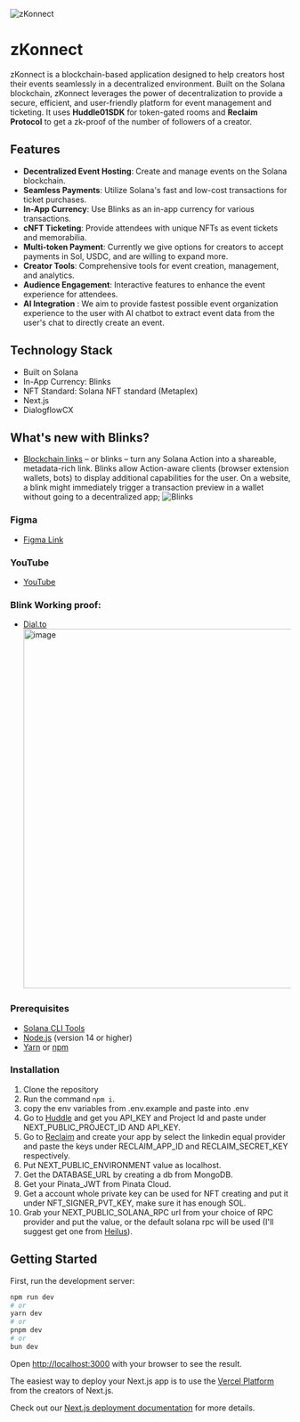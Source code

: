 ![zKonnect](https://github.com/Manice18/zkonnect/assets/94488557/6981b424-41d8-4a82-859c-c3889490ae1e)

# zKonnect

zKonnect is a blockchain-based application designed to help creators host their events seamlessly in a decentralized environment. Built on the Solana blockchain, zKonnect leverages the power of decentralization to provide a secure, efficient, and user-friendly platform for event management and ticketing.
It uses **Huddle01SDK** for token-gated rooms and **Reclaim Protocol** to get a zk-proof of the number of followers of a creator.

## Features

- **Decentralized Event Hosting**: Create and manage events on the Solana blockchain.
- **Seamless Payments**: Utilize Solana's fast and low-cost transactions for ticket purchases.
- **In-App Currency**: Use Blinks as an in-app currency for various transactions.
- **cNFT Ticketing**: Provide attendees with unique NFTs as event tickets and memorabilia.
- **Multi-token Payment**: Currently we give options for creators to accept payments in Sol, USDC, and are willing to expand more.
- **Creator Tools**: Comprehensive tools for event creation, management, and analytics.
- **Audience Engagement**: Interactive features to enhance the event experience for attendees.
- **AI Integration** : We aim to provide fastest possible event organization experience to the user with AI chatbot to extract event data from the user's chat to directly create an event.

## Technology Stack

- Built on Solana
- In-App Currency: Blinks
- NFT Standard: Solana NFT standard (Metaplex)
- Next.js
- DialogflowCX

## What's new with Blinks?

- [Blockchain links](https://solana.com/docs/advanced/actions#blinks) – or blinks – turn any Solana Action into a shareable, metadata-rich link. Blinks allow Action-aware clients (browser extension wallets, bots) to display additional capabilities for the user. On a website, a blink might immediately trigger a transaction preview in a wallet without going to a decentralized app;
  ![Blinks](https://github.com/Manice18/zkonnect/assets/94488557/51382f68-0ec8-47f9-adb3-2c12a2be688a)

### Figma

- [Figma Link](https://www.figma.com/proto/pPGLD4TiGBRdhMnILmF93e/zKonnect?node-id=1-629&t=Nbt3tm2QqEiG1WmA-0&scaling=min-zoom&content-scaling=fixed&page-id=0%3A1)

### YouTube

- [YouTube](https://youtu.be/qprTSTpP9zQ)

### Blink Working proof:

- [Dial.to](https://dial.to/?action=solana-action%3Ahttps%3A%2F%2Fzkonnect.vercel.app%2Fapi%2Factions%2Fsupport%3FeventName%3DAn%20online%20event%26address%3D8SxxZLiRpQT4WAk4kg1VyfbEvraKJj6DamfZJJoMQtKG)
<br/><img width="646" alt="image" src="https://github.com/user-attachments/assets/4b6e64fd-a0f2-4415-8dd2-fc72ae1cd501">


### Prerequisites

- [Solana CLI Tools](https://docs.solana.com/cli/install-solana-cli-tools)
- [Node.js](https://nodejs.org/) (version 14 or higher)
- [Yarn](https://yarnpkg.com/) or [npm](https://www.npmjs.com/)

### Installation

1. Clone the repository
2. Run the command `npm i`.
3. copy the env variables from .env.example and paste into .env
4. Go to [Huddle](https://docs.huddle01.com/docs/api-keys) and get you API_KEY and Project Id and paste under NEXT_PUBLIC_PROJECT_ID AND API_KEY.
5. Go to [Reclaim](https://dev.reclaimprotocol.org/) and create your app by select the linkedin equal provider and paste the keys under RECLAIM_APP_ID and RECLAIM_SECRET_KEY respectively.
6. Put NEXT_PUBLIC_ENVIRONMENT value as localhost.
7. Get the DATABASE_URL by creating a db from MongoDB.
8. Get your Pinata_JWT from Pinata Cloud.
9. Get a account whole private key can be used for NFT creating and put it under NFT_SIGNER_PVT_KEY, make sure it has enough SOL.
10. Grab your NEXT_PUBLIC_SOLANA_RPC url from your choice of RPC provider and put the value, or the default solana rpc will be used (I'll suggest get one from [Heilus](https://www.helius.dev/)).

## Getting Started

First, run the development server:

```bash
npm run dev
# or
yarn dev
# or
pnpm dev
# or
bun dev
```

Open [http://localhost:3000](http://localhost:3000) with your browser to see the result.

The easiest way to deploy your Next.js app is to use the [Vercel Platform](https://vercel.com/new?utm_medium=default-template&filter=next.js&utm_source=create-next-app&utm_campaign=create-next-app-readme) from the creators of Next.js.

Check out our [Next.js deployment documentation](https://nextjs.org/docs/deployment) for more details.
